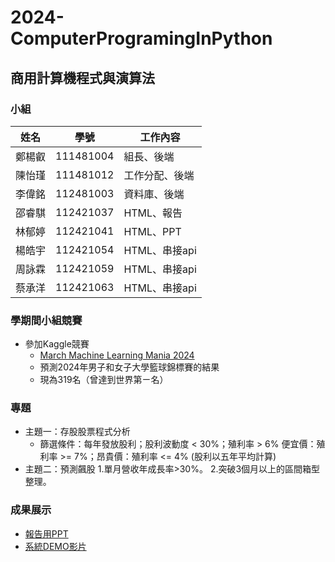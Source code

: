 # 2024-ComputerProgramingInPython
## 商用計算機程式與演算法
### 小組
| 姓名 | 學號 | 工作內容 |
|-------|-------|-------|
| 鄭楊叡 | 111481004 | 組長、後端 |
| 陳怡瑾 | 111481012 | 工作分配、後端 |
| 李偉銘 | 112481003 | 資料庫、後端 |
| 邵睿騏 | 112421037 | HTML、報告 |
| 林郁婷 | 112421041 | HTML、PPT |
| 楊皓宇 | 112421054 | HTML、串接api |
| 周詠霖 | 112421059 | HTML、串接api |
| 蔡承洋 | 112421063 | HTML、串接api |

### 學期間小組競賽
- 參加Kaggle競賽
  - [March Machine Learning Mania 2024](https://www.kaggle.com/competitions/march-machine-learning-mania-2024)
  - 預測2024年男子和女子大學籃球錦標賽的結果
  - 現為319名（曾達到世界第ㄧ名）

### 專題
- 主題一：存股股票程式分析
  - 篩選條件：每年發放股利；股利波動度 < 30%；殖利率 > 6% 便宜價：殖利率 >= 7%；昂貴價：殖利率 <= 4% (股利以五年平均計算)
- 主題二：預測飆股
  1.單月營收年成長率>30%。
  2.突破3個月以上的區間箱型整理。

### 成果展示
- [報告用PPT](https://www.canva.com/design/DAGCBGLDC90/1TrzQfKHWJiNC0_z26-lcw/edit?utm_content=DAGCBGLDC90&utm_campaign=designshare&utm_medium=link2&utm_source=sharebutton)</br>
- [系統DEMO影片](https://www.youtube.com/watch?v=X-0GFfpIMTc)
